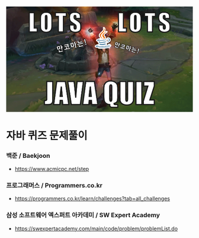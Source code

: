 ![java](https://github.com/FeetCodingHommy/CodingSkillTest/blob/master/Java/pic_java.png)

# 자바 퀴즈 문제풀이
### 백준 / Baekjoon
* https://www.acmicpc.net/step
### 프로그래머스 / Programmers.co.kr
* https://programmers.co.kr/learn/challenges?tab=all_challenges
### 삼성 소프트웨어 엑스퍼트 아카데미 / SW Expert Academy
* https://swexpertacademy.com/main/code/problem/problemList.do
